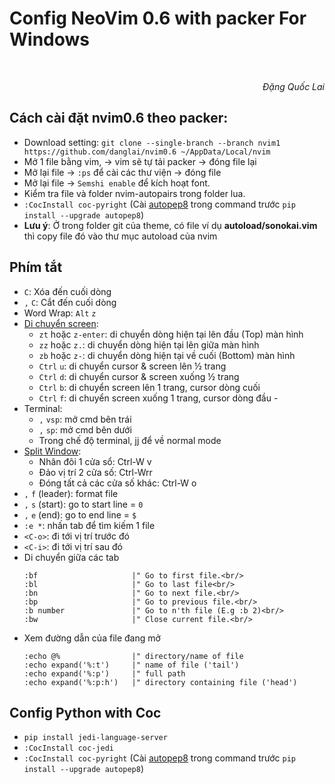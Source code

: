 # Config NeoVim 0.6 with packer For Windows

<br/>
<p align='right'><em>Đặng Quốc Lai</em></p>

## Cách cài đặt nvim0.6 theo packer:
- Download setting: `git clone --single-branch --branch nvim1 https://github.com/danglai/nvim0.6 ~/AppData/Local/nvim`
- Mở 1 file bằng vim, -> vim sẽ tự tải packer -> đóng file lại
- Mở lại file -> `:ps` để cài các thư viện -> đóng file
- Mở lại file -> `Semshi enable` để kích hoạt font.
- Kiểm tra file và folder nvim-autopairs trong folder lua.
- `:CocInstall coc-pyright` (Cài [autopep8](https://pypi.org/project/autopep8/) trong command trước `pip install --upgrade autopep8`)
- **Lưu ý**: Ở trong folder git của theme, có file ví dụ **autoload/sonokai.vim** thì copy file đó vào thư mục autoload của nvim

## Phím tắt
- `C`: Xóa đến cuối dòng
- `,` `C`: Cắt đến cuối dòng 
- Word Wrap: `Alt` `z`
- [Di chuyển screen](https://stackoverflow.com/questions/3458689/how-to-move-screen-without-moving-cursor-in-vim):
  - `zt` hoặc `z-enter`: di chuyển dòng hiện tại lên đầu (Top) màn hình
  - `zz` hoặc `z.`: di chuyển dòng hiện tại lên giữa màn hình
  - `zb` hoặc `z-`: di chuyển dòng hiện tại về cuối (Bottom) màn hình
  - `Ctrl` `u`: di chuyển cursor & screen lên ½ trang
  - `Ctrl` `d`: di chuyển cursor & screen xuống ½ trang
  - `Ctrl` `b`: di chuyển screen lên 1 trang, cursor dòng cuối
  - `Ctrl` `f`: di chuyển screen xuống 1 trang, cursor dòng đầu  - 
- Terminal:
  - `,` `vsp`: mở cmd bên trái
  - `,` `sp`: mở cmd bên dưới
  - Trong chế độ terminal, jj để về normal mode
- [Split Window](https://gist.github.com/Starefossen/5957088):
  - Nhân đôi 1 cửa sổ: Ctrl-W v
  - Đảo vị trí 2 cửa số: Ctrl-Wrr
  - Đóng tất cả các cửa số khác: Ctrl-W o
- `,` `f` (leader): format file 
- `,` `s` (start): go to start line = `0`
- `,` `e` (end): go to end line = `$` 
- `:e *`: nhấn tab để tìm kiếm 1 file
- `<C-o>`: đi tới vị trí trước đó
- `<C-i>`: đi tới vị trí sau đó
- Di chuyển giữa các tab
    ```vim
    :bf                     |" Go to first file.<br/>
    :bl                     |" Go to last file<br/>
    :bn                     |" Go to next file.<br/>
    :bp                     |" Go to previous file.<br/>
    :b number               |" Go to n'th file (E.g :b 2)<br/>
    :bw                     |" Close current file.<br/>
    ```
- Xem đường dẫn của file đang mở
    ```vim
    :echo @%                |" directory/name of file
    :echo expand('%:t')     |" name of file ('tail')
    :echo expand('%:p')     |" full path
    :echo expand('%:p:h')   |" directory containing file ('head')
    ```
    
## Config Python with Coc
- `pip install jedi-language-server`
- `:CocInstall coc-jedi`
- `:CocInstall coc-pyright` (Cài [autopep8](https://pypi.org/project/autopep8/) trong command trước `pip install --upgrade autopep8`)
